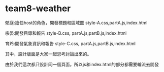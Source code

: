 # team8-weather

郁庭:擔任host的角色，開發標題和區域圖 style-A.css,partA.js,index.html

宗晏:開發目錄和報告 style-B.css, partA.js,partB.js,index.html

育玲:開發氣象資訊和報告 style-C.css, partA.js,partB.js,index.html


其中，設計版面是大家一起思考討論出來的。

由於我們這次都只設計同一個頁面，所以js和index.html的部分都需要輪流去開發
